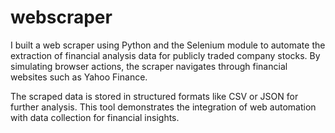# webscraper

I built a web scraper using Python and the Selenium module to automate the extraction of financial analysis data for publicly traded company stocks. By simulating browser actions, the scraper navigates through financial websites such as Yahoo Finance.

​The scraped data is stored in structured formats like CSV or JSON for further analysis. This tool demonstrates the integration of web automation with data collection for financial insights.
